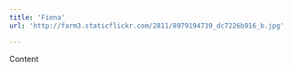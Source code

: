 ```yaml
---
title: 'Fiona'
url: 'http://farm3.staticflickr.com/2811/8979194739_dc7226b916_b.jpg'

---
```


Content
